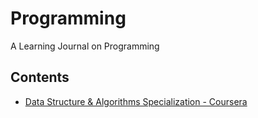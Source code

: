 # Programming
A Learning Journal on Programming

## Contents
- [Data Structure & Algorithms Specialization - Coursera](./data-structures-algorithms-coursera/)
